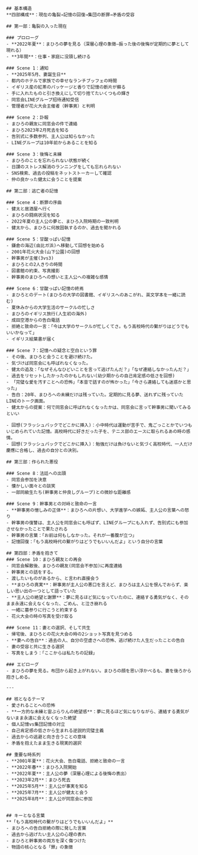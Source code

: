     ## 基本構造
    **四部構成**：現在の亀裂→記憶の回復→集団の断罪→矛盾の受容

    ## 第一部：亀裂の入った現在

    ### プロローグ
    - **2022年夏**：まひろの夢を見る（深層心理の象徴—振った後の後悔が定期的に夢として現れる）
    - **3年間**：仕事・家庭に没頭し続ける

    ### Scene 1：通知
    - **2025年5月、妻誕生日**
    - 都内のホテルで家族での幸せなランチブッフェの時間
    - イギリス産の紅茶のパッケージと香りで記憶の断片が蘇る
    - 手に入れたものと引き換えにして切り捨てたいくつもの輝き
    - 同窓会LINEグループ招待通知受信
    - 管理者が花火大会主催者（幹事男）と判明

    ### Scene 2：訃報
    - まひろの親友に同窓会の件で連絡
    - まひろ2023年2月死去を知る
    - 告別式に多数参列、主人公は知らなかった
    - LINEグループは10年前からあることを知る

    ### Scene 3：後悔と未練
    - まひろのことを忘れられない状態が続く
    - 日課のストレス解消のランニングをしても忘れられない
    - SNS検索、過去の投稿をネットストーカーして確認
    - 仲の良かった健太に会うことを提案

    ## 第二部：逃亡者の記憶

    ### Scene 4：断罪の序曲
    - 健太と居酒屋へ行く
    - まひろの闘病状況を知る
    - 2022年夏の主人公の夢と、まひろ入院時期の一致判明
    - 健太から、まひろに何故固執するのか、過去を聞かれる

    ### Scene 5：甘酸っぱい記憶
    - 鎌倉の海辺(由比ガ浜)へ移動して回想を始める
    - 2001年花火大会(山下公園)の回想
    - 幹事男が主催(3vs3)
    - まひろとの2人きりの時間
    - 図書館の約束、写真撮影
    - 幹事男のまひろへの想いと主人公への複雑な感情

    ### Scene 6：甘酸っぱい記憶の終焉
    - まひろとのデート(まひろの大学の図書館、イギリスへのあこがれ、英文学本を一緒に読む)
    - 夏休みからの大学生活のサークルの忙しさ
    - まひろのイギリス旅行(人生初の海外)
    - 成田空港からの告白電話
    - 拒絶と致命の一言：「今は大学のサークルが忙しくてさ。もう高校時代の繋がりはどうでもいいかなって」
    - イギリス絵葉書が届く

    ### Scene 7：記憶への疑念と空白という罪
    - その後、まひろと会うことを避け続けた。
    - 気づけば同窓会にも呼ばれなくなった。
    - 健太の追及：「なぜそんなひどいことを言って逃げたんだ？」「なぜ連絡しなかったんだ？」
    - 過去をリセットしたかったのかもしれない(幼少期からの自己肯定感の低さを回想)
    - 「完璧な愛を汚すことへの恐怖」「本音で話すのが怖かった」「今さら連絡しても迷惑かと思った」
    - 告白：20年、まひろへの未練だけは残っていた。定期的に見る夢、送れずに残っていたLINEのトーク画面。
    - 健太からの提案：何で同窓会に呼ばれなくなったかは、同窓会に言って幹事男に聞いてみるといい

    - 回想(フラッシュバックでどこかに挿入)：小中時代は運動が苦手で、鬼ごっことかでいつもいじめられていた記憶。高校時代に好きだった子を、テニス部のエースに取られるあの時の感情。
    - 回想(フラッシュバックでどこかに挿入)：勉強だけは負けないと気づく高校時代、一人だけ慶應に合格し、過去の自分との決別。

    ## 第三部：作られた悪役

    ### Scene 8：法廷への出頭
    - 同窓会参加を決意
    - 懐かしい面々との談笑
    - 一部同級生たち(幹事男と仲良しグループ)との微妙な距離感

    ### Scene 9：幹事男との対峙と致命の一言
    - **幹事男の憎しみの正体**：まひろへの片想い、大学進学への嫉妬、主人公の言葉への怒り
    - 幹事男の復讐は、主人公を同窓会にも呼ばず、LINEグループにも入れず、告別式にも参加させなかったことで果たされる
    - 幹事男の言葉：「お前は何もしなかった。それが一番腹が立つ」
    - 記憶回復：「もう高校時代の繋がりはどうでもいいんだよ」という自分の言葉

    ## 第四部：矛盾を抱きて
    ### Scene 10：まひろ親友との再会
    - 同窓会解散後、まひろの親友(同窓会不参加)に再度連絡
    - 幹事男との話をする。
    - 渡したいものがあるから、と言われ直接会う
    - **まひろの真実**：幹事男が主人公の悪口を言えど、まひろは主人公を恨んでおらず、楽しい思い出の一つとして語っていた
    - **主人公の絶望と謝罪**：夢に見るほど気になっていたのに、連絡する勇気がなく、そのまま永遠に会えなくなった、ごめん、と泣き崩れる
    - 一緒に墓参りに行こうと約束する
    - 花火大会の時の写真を受け取る

    ### Scene 11：妻との選択、そして共生
    - 帰宅後、まひろとの花火大会の時の2ショット写真を見つめる
    - **妻への告白**：過去の人、自分の空虚さへの恐怖、逃げ続けた人生だったことの告白
    - 妻の受容と共に生きる選択
    - 写真をしまう：「ここからは私たちの記録」

    ### エピローグ
    - まひろの夢を見る。布団から起き上がれない。まひろの顔を思い浮かべるも、妻を後ろから抱きしめる。

    ---

    ## 核となるテーマ
    - 愛されることへの恐怖
    - **一方的な未練と宙ぶらりんの絶望感**：夢に見るほど気になりながら、連絡する勇気がないまま永遠に会えなくなった絶望
    - 個人記憶vs集団記憶の対立
    - 自己肯定感の低さから生まれる逆説的完璧主義
    - 過去からの逃避と向き合うことの意味
    - 矛盾を抱えたまま生きる現実的選択

    ## 重要な時系列
    - **2001年夏**：花火大会、告白電話、拒絶と致命の一言
    - **2022年春**：まひろ入院開始
    - **2022年夏**：主人公の夢（深層心理による後悔の表出）
    - **2023年2月**：まひろ死去
    - **2025年5月**：主人公が事実を知る
    - **2025年7月**：主人公が健太と会う
    - **2025年8月**：主人公が同窓会に参加


    ## キーとなる言葉
    **「もう高校時代の繋がりはどうでもいいんだよ」**
    - まひろへの告白拒絶の際に発した言葉
    - 過去から逃げたい主人公の心理の表れ
    - まひろと幹事男の両方を深く傷つけた
    - 物語の核心となる「罪」の象徴